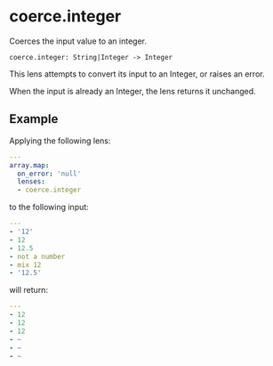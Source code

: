 # coerce.integer

Coerces the input value to an integer.

```
coerce.integer: String|Integer -> Integer
```

This lens attempts to convert its input to an Integer, or
raises an error.

When the input is already an Integer, the lens returns
it unchanged.

## Example

Applying the following lens:

```yaml
---
array.map:
  on_error: 'null'
  lenses:
  - coerce.integer
```

to the following input:

```yaml
---
- '12'
- 12
- 12.5
- not a number
- mix 12
- '12.5'
```

will return:

```yaml
---
- 12
- 12
- 12
- ~
- ~
- ~
```
